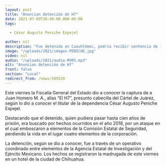```yaml
---
layout: post
title: "Anuncian detención de H7"
date: 2021-07-09T20:49:00.000-06:00
tags:
  
  - César Augusto Peniche Espejel
  
author: nil
description: "Fue detenido en Cuauhtémoc, podría recibir sentencia de 100 años de prisión."
image: "/uploads/2021/images-PENICHE.jpg"
video: nil
audio: "/uploads/2021/audio-MV05.mp3"
alt: "Anuncian detención de H7"
front: false
section: "Local"
redirect_from: /news/185520
---
```


Este viernes la Fiscalía General del Estado dio a conocer la captura de a Juan Homero M. A., alias “El H7”, presunto cabecilla del Cártel de Juárez, según lo dio a conocer el titular de la dependencia César Augusto Peniche Espejel.

Destacando que el detenido, quien pudiera pasar hasta cien años de prisión, era buscado por hechos ocurridos en el año 2018, por un ataque en el cual emboscaron a elementos de la Comisión Estatal de Seguridad, perdiendo la vida en el lugar cuatro elementos de la corporación.

La detención, según se dio a conocer, fue a través de un operativo coordinado entre elementos de la Agencia Estatal de Investigación y del Ejército Mexicano. Los hechos se registraron la madrugada de este viernes en un hotel de la ciudad de Chihuahua.
